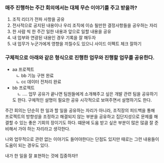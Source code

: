 ### 매주 진행하는 주간 회의에서는 대체 무슨 이야기를 주고 받을까? 
1. 조직 리더가 전파 사항을 공유
2. 전사적으로 공지된 내용이나 우리 조직에 이슈 될만한 결정사항들을 공우하는 자리
3. 한 사람 씩 한 주간 일한 내용과 앞으로 일할 내용을 공유
4. 내 업부와 연광된 내용인 경우 기록을 잘 해두자
5. 내 업무가 누군가에게 영향을 끼칠수도 있으니 사이드 이펙트 체크 잘하기

### 구체적으로 아래와 같은 형식으로 진행한 업무와 진행할 업무를 공유한다.
- aa 프로젝트  
   ㄴ bb 기능 구현 완료  
   ㄴ cc 데이터 전처리 완료  
- bb 프로젝트  
    ㄴ ....
업무 공유가 끝나면 팀원들에게 소개해주고 싶은 개발 관련 팀을 공유하기도 한다. 구체적인 설명이 필요한 공유 시각적으로 보여주면서 설명하기도 한다.

주간 회의는 단순히 한 일과 할 일을 공유하는 자리가 아니라, 조직장의 피드백을 통해 프로젝트의 방향성을 조정하고 해결되지 않는 부분을 공유하고 집단지성으로 문제를 해결할 수 있는 좋은 기회의 장이기도 하다. 떄문에 도움 받고 싶은 부분이 많은 많큼 잘 준비해서 가야 하는 자리라고 생각한다.

나와 업무적으로 관련 없는 이야기도 들어야한다는 단점도 있지만 때로는 그런 내용들이 도움이 되는 경우도 있다.

내가 한 일을 잘 표현하는 것에 집중하자!!

